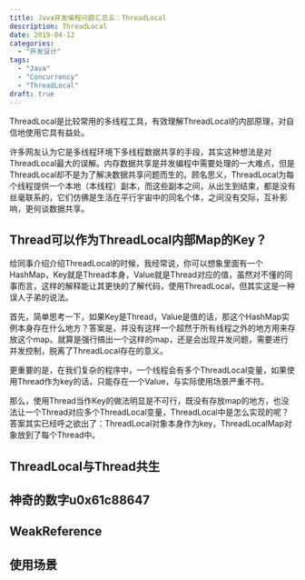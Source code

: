 ```yaml
---
title: Java并发编程问题汇总五：ThreadLocal
description: ThreadLocal
date: 2019-04-12
categories:
  - "开发设计"
tags:
  - "Java"
  - "Concurrency"
  - "ThreadLocal"
draft: true
---
```

ThreadLocal是比较常用的多线程工具，有效理解ThreadLocal的内部原理，对自信地使用它具有益处。

许多网友认为它是多线程环境下多线程数据共享的手段，其实这种想法是对ThreadLocal最大的误解。内存数据共享是并发编程中需要处理的一大难点，但是ThreadLocal却不是为了解决数据共享问题而生的。顾名思义，ThreadLocal为每个线程提供一个本地（本线程）副本，而这些副本之间，从出生到结束，都是没有丝毫联系的，它们仿佛是生活在平行宇宙中的同名个体，之间没有交际，互补影响，更何谈数据共享。

## Thread可以作为ThreadLocal内部Map的Key？
给同事介绍介绍ThreadLocal的时候，我经常说，你可以想象里面有一个HashMap，Key就是Thread本身，Value就是Thread对应的值，虽然对不懂的同事而言，这样的解释能让其更快的了解代码，使用ThreadLocal，但其实这是一种误人子弟的说法。

首先，简单思考一下，如果Key是Thread，Value是值的话，那这个HashMap实例本身存在什么地方？答案是，并没有这样一个超然于所有线程之外的地方用来存放这个map。就算是强行搞出一个这样的map，还是会出现并发问题，需要进行并发控制，脱离了ThreadLocal存在的意义。

更重要的是，在我们复杂的程序中，一个线程会有多个ThreadLocal变量，如果使用Thread作为key的话，只能存在一个Value，与实际使用场景严重不符。

那么，使用Thread当作Key的做法明显是不可行，既没有存放map的地方，也没法让一个Thread对应多个ThreadLocal变量，ThreadLocal中是怎么实现的呢？答案其实已经呼之欲出了：ThreadLocal对象本身作为key，ThreadLocalMap对象放到了每个Thread中。

## ThreadLocal与Thread共生

## 神奇的数字u0x61c88647

## WeakReference

## 使用场景